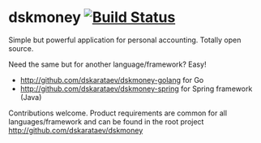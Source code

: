 # dskmoney [![Build Status](https://travis-ci.org/dskarataev/dskmoney-golang.svg?branch=master)](https://travis-ci.org/dskarataev/dskmoney-golang)

Simple but powerful application for personal accounting. Totally open source.


Need the same but for another language/framework? Easy!
- http://github.com/dskarataev/dskmoney-golang for Go
- http://github.com/dskarataev/dskmoney-spring for Spring framework (Java)

Contributions welcome. Product requirements are common for all languages/framework and can be found in the root project http://github.com/dskarataev/dskmoney
